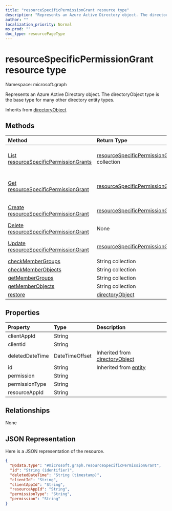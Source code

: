 ```yaml
---
title: "resourceSpecificPermissionGrant resource type"
description: "Represents an Azure Active Directory object. The directoryObject type is the base type for many other directory entity types."
author: ""
localization_priority: Normal
ms.prod: ""
doc_type: resourcePageType
---
```


# resourceSpecificPermissionGrant resource type


Namespace: microsoft.graph

Represents an Azure Active Directory object. The directoryObject type is the base type for many other directory entity types.


Inherits from [directoryObject](../resources/directoryobject.md)

## Methods
|Method|Return Type|Description|
|:---|:---|:---|
|[List resourceSpecificPermissionGrants](../api/resourcespecificpermissiongrant-list.md)|[resourceSpecificPermissionGrant](../resources/resourcespecificpermissiongrant.md) collection|List properties and relationships of the [resourceSpecificPermissionGrant](../resources/resourcespecificpermissiongrant.md) objects.|
|[Get resourceSpecificPermissionGrant](../api/resourcespecificpermissiongrant-get.md)|[resourceSpecificPermissionGrant](../resources/resourcespecificpermissiongrant.md)|Read properties and relationships of the [resourceSpecificPermissionGrant](../resources/resourcespecificpermissiongrant.md) object.|
|[Create resourceSpecificPermissionGrant](../api/resourcespecificpermissiongrant-post-permissiongrants.md)|[resourceSpecificPermissionGrant](../resources/resourcespecificpermissiongrant.md)|Create a new [resourceSpecificPermissionGrant](../resources/resourcespecificpermissiongrant.md) object.|
|[Delete resourceSpecificPermissionGrant](../api/resourcespecificpermissiongrant-delete.md)|None|Deletes a [resourceSpecificPermissionGrant](../resources/resourcespecificpermissiongrant.md).|
|[Update resourceSpecificPermissionGrant](../api/resourcespecificpermissiongrant-update.md)|[resourceSpecificPermissionGrant](../resources/resourcespecificpermissiongrant.md)|Update the properties of a [resourceSpecificPermissionGrant](../resources/resourcespecificpermissiongrant.md) object.|
|[checkMemberGroups](../api/resourcespecificpermissiongrant-checkmembergroups.md)|String collection||
|[checkMemberObjects](../api/resourcespecificpermissiongrant-checkmemberobjects.md)|String collection||
|[getMemberGroups](../api/resourcespecificpermissiongrant-getmembergroups.md)|String collection||
|[getMemberObjects](../api/resourcespecificpermissiongrant-getmemberobjects.md)|String collection||
|[restore](../api/resourcespecificpermissiongrant-restore.md)|[directoryObject](../resources/directoryobject.md)||

## Properties
|Property|Type|Description|
|:---|:---|:---|
|clientAppId|String||
|clientId|String||
|deletedDateTime|DateTimeOffset| Inherited from [directoryObject](../resources/directoryobject.md)|
|id|String| Inherited from [entity](../resources/entity.md)|
|permission|String||
|permissionType|String||
|resourceAppId|String||

## Relationships
None

## JSON Representation
Here is a JSON representation of the resource.
<!-- {
  "blockType": "resource",
  "keyProperty": "id",
  "@odata.type": "microsoft.graph.resourceSpecificPermissionGrant",
  "baseType": "microsoft.graph.directoryObject",
  "openType": false
}
-->
``` json
{
  "@odata.type": "#microsoft.graph.resourceSpecificPermissionGrant",
  "id": "String (identifier)",
  "deletedDateTime": "String (timestamp)",
  "clientId": "String",
  "clientAppId": "String",
  "resourceAppId": "String",
  "permissionType": "String",
  "permission": "String"
}
```

